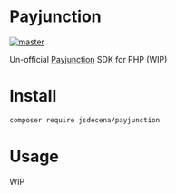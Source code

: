 # Payjunction

[![master](https://github.com/jsdecena/payjunction/actions/workflows/master.yml/badge.svg?branch=master)](https://github.com/jsdecena/payjunction/actions/workflows/master.yml)

Un-official [Payjunction](https://www.payjunction.com) SDK for PHP (WIP)

# Install

```bash
composer require jsdecena/payjunction
```

# Usage

WIP

